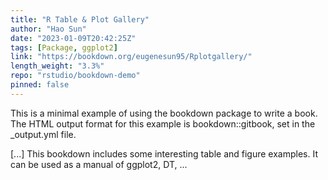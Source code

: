 ```yaml
---
title: "R Table & Plot Gallery"
author: "Hao Sun"
date: "2023-01-09T20:42:25Z"
tags: [Package, ggplot2]
link: "https://bookdown.org/eugenesun95/Rplotgallery/"
length_weight: "3.3%"
repo: "rstudio/bookdown-demo"
pinned: false
---
```


<p>This is a minimal example of using the bookdown package to write a book.
The HTML output format for this example is bookdown::gitbook,
set in the _output.yml file.</p> [...] This bookdown includes some interesting table and figure examples. It can be used as a manual of ggplot2, DT, ...
